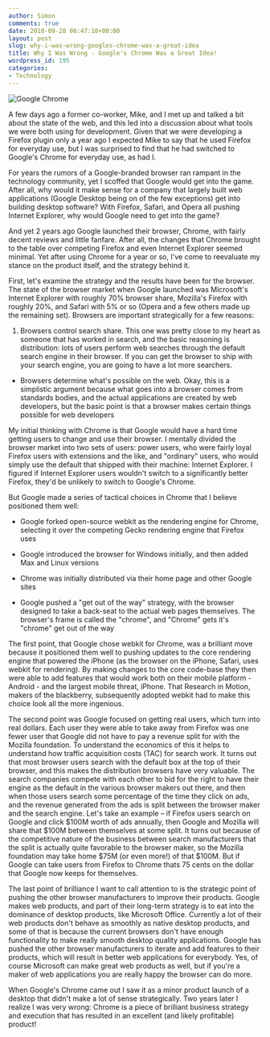 ```yaml
---
author: Simon
comments: true
date: 2010-09-28 06:47:10+00:00
layout: post
slug: why-i-was-wrong-googles-chrome-was-a-great-idea
title: Why I Was Wrong - Google's Chrome Was a Great Idea!
wordpress_id: 195
categories:
- Technology
---
```


![Google Chrome](http://www.google.com/chrome/intl/en/images/dlpage_mac.jpg)

A few days ago a former co-worker, Mike, and I met up and talked a bit about the state of the web, and this led into a discussion about what tools we were both using for development. Given that we were developing a Firefox plugin only a year ago I expected Mike to say that he used Firefox for everyday use, but I was surprised to find that he had switched to Google's Chrome for everyday use, as had I.

For years the rumors of a Google-branded browser ran rampant in the technology community, yet I scoffed that Google would get into the game. After all, why would it make sense for a company that largely built web applications (Google Desktop being on of the few exceptions) get into building desktop software? With Firefox, Safari, and Opera all pushing Internet Explorer, why would Google need to get into the game?

And yet 2 years ago Google launched their browser, Chrome, with fairly decent reviews and little fanfare. After all, the changes that Chrome brought to the table over competing Firefox and even Internet Explorer seemed minimal. Yet after using Chrome for a year or so, I've come to reevaluate my stance on the product itself, and the strategy behind it.

First, let's examine the strategy and the results have been for the browser. The state of the browser market when Google launched was Microsoft's Internet Explorer with roughly 70% browser share, Mozilla's Firefox with roughly 20%, and Safari with 5% or so (Opera and a few others made up the remaining set). Browsers are important strategically for a few reasons:




  1. Browsers control search share. This one was pretty close to my heart as someone that has worked in search, and the basic reasoning is distribution: lots of users perform web searches through the default search engine in their browser. If you can get the browser to ship with your search engine, you are going to have a lot more searchers.

* Browsers determine what's possible on the web. Okay, this is a simplistic argument because what goes into a browser comes from standards bodies, and the actual applications are created by web developers, but the basic point is that a browser makes certain things possible for web developers





My initial thinking with Chrome is that Google would have a hard time getting users to change and use their browser. I mentally divided the browser market into two sets of users: power users, who were fairly loyal Firefox users with extensions and the like, and "ordinary" users, who would simply use the default that shipped with their machine: Internet Explorer. I figured if Internet Explorer users wouldn't switch to a significantly better Firefox, they'd be unlikely to switch to Google's Chrome.

But Google made a series of tactical choices in Chrome that I believe positioned them well:


	
  * Google forked open-source webkit as the rendering engine for Chrome, selecting it over the competing Gecko rendering engine that Firefox uses

	
  * Google introduced the browser for Windows initially, and then added Max and Linux versions

	
  * Chrome was initially distributed via their home page and other Google sites

	
  * Google pushed a "get out of the way" strategy, with the browser designed to take a back-seat to the actual web pages themselves. The browser's frame is called the "chrome", and "Chrome" gets it's "chrome" get out of the way



The first point, that Google chose webkit for Chrome, was a brilliant move because it positioned them well to pushing updates to the core rendering engine that powered the iPhone (as the browser on the iPhone, Safari, uses webkit for rendering). By making changes to the core code-base they then were able to add features that would work both on their mobile platform - Android - and the largest mobile threat, iPhone. That Research in Motion, makers of the blackberry, subsequently adopted webkit had to make this choice look all the more ingenious.

The second point was Google focused on getting real users, which turn into real dollars. Each user they were able to take away from Firefox was one fewer user that Google did not have to pay a revenue split for with the Mozilla foundation. To understand the economics of this it helps to understand how traffic acquisition costs (TAC) for search work. It turns out that most browser users search with the default box at the top of their browser, and this makes the distribution browsers have very valuable. The search companies compete with each other to bid for the right to have their engine as the default in the various browser makers out there, and then when those users search some percentage of the time they click on ads, and the revenue generated from the ads is split between the browser maker and the search engine. Let's take an example – if Firefox users search on Google and click $100M worth of ads annually, then Google and Mozilla will share that $100M between themselves at some split. It turns out because of the competitive nature of the business between search manufacturers that the split is actually quite favorable to the browser maker, so the Mozilla foundation may take home $75M (or even more!) of that $100M. But if Google can take users from Firefox to Chrome thats 75 cents on the dollar that Google now keeps for themselves.

The last point of brilliance I want to call attention to is the strategic point of pushing the other browser manufacturers to improve their products. Google makes web products, and part of their long-term strategy is to eat into the dominance of desktop products, like Microsoft Office. Currently a lot of their web products don't behave as smoothly as native desktop products, and some of that is because the current browsers don't have enough functionality to make really smooth desktop quality applications. Google has pushed the other browser manufacturers to iterate and add features to their products, which will result in better web applications for everybody. Yes, of course Microsoft can make great web products as well, but if you're a maker of web applications you are really happy the browser can do more.

When Google's Chrome came out I saw it as a minor product launch of a desktop that didn't make a lot of sense strategically. Two years later I realize I was very wrong: Chrome is a piece of brilliant business strategy and execution that has resulted in an excellent (and likely profitable) product!

